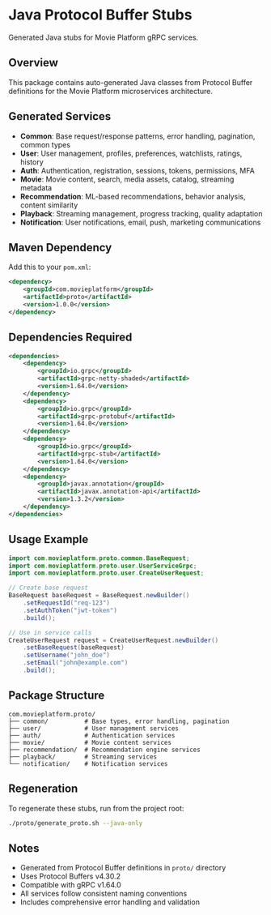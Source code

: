 # Java Protocol Buffer Stubs

Generated Java stubs for Movie Platform gRPC services.

## Overview
This package contains auto-generated Java classes from Protocol Buffer definitions for the Movie Platform microservices architecture.

## Generated Services
- **Common**: Base request/response patterns, error handling, pagination, common types
- **User**: User management, profiles, preferences, watchlists, ratings, history
- **Auth**: Authentication, registration, sessions, tokens, permissions, MFA
- **Movie**: Movie content, search, media assets, catalog, streaming metadata
- **Recommendation**: ML-based recommendations, behavior analysis, content similarity
- **Playback**: Streaming management, progress tracking, quality adaptation
- **Notification**: User notifications, email, push, marketing communications

## Maven Dependency
Add this to your `pom.xml`:

```xml
<dependency>
    <groupId>com.movieplatform</groupId>
    <artifactId>proto</artifactId>
    <version>1.0.0</version>
</dependency>
```

## Dependencies Required
```xml
<dependencies>
    <dependency>
        <groupId>io.grpc</groupId>
        <artifactId>grpc-netty-shaded</artifactId>
        <version>1.64.0</version>
    </dependency>
    <dependency>
        <groupId>io.grpc</groupId>
        <artifactId>grpc-protobuf</artifactId>
        <version>1.64.0</version>
    </dependency>
    <dependency>
        <groupId>io.grpc</groupId>
        <artifactId>grpc-stub</artifactId>
        <version>1.64.0</version>
    </dependency>
    <dependency>
        <groupId>javax.annotation</groupId>
        <artifactId>javax.annotation-api</artifactId>
        <version>1.3.2</version>
    </dependency>
</dependencies>
```

## Usage Example
```java
import com.movieplatform.proto.common.BaseRequest;
import com.movieplatform.proto.user.UserServiceGrpc;
import com.movieplatform.proto.user.CreateUserRequest;

// Create base request
BaseRequest baseRequest = BaseRequest.newBuilder()
    .setRequestId("req-123")
    .setAuthToken("jwt-token")
    .build();

// Use in service calls
CreateUserRequest request = CreateUserRequest.newBuilder()
    .setBaseRequest(baseRequest)
    .setUsername("john_doe")
    .setEmail("john@example.com")
    .build();
```

## Package Structure
```
com.movieplatform.proto/
├── common/          # Base types, error handling, pagination
├── user/            # User management services
├── auth/            # Authentication services
├── movie/           # Movie content services
├── recommendation/  # Recommendation engine services
├── playback/        # Streaming services
└── notification/    # Notification services
```

## Regeneration
To regenerate these stubs, run from the project root:
```bash
./proto/generate_proto.sh --java-only
```

## Notes
- Generated from Protocol Buffer definitions in `proto/` directory
- Uses Protocol Buffers v4.30.2
- Compatible with gRPC v1.64.0
- All services follow consistent naming conventions
- Includes comprehensive error handling and validation
